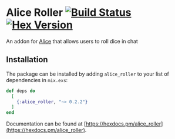 # Alice Roller [![Build Status](https://travis-ci.org/NateBarnes/alice_roller.svg?branch=master)](https://travis-ci.org/NateBarnes/alice_roller) [![Hex Version](https://img.shields.io/hexpm/v/alice_roller.svg)](https://hex.pm/packages/alice_roller)

An addon for [Alice](https://github.com/alice-bot/alice) that allows
users to roll dice in chat

## Installation

The package can be installed by adding `alice_roller` to your list of dependencies in `mix.exs`:

```elixir
def deps do
  [
    {:alice_roller, "~> 0.2.2"}
  ]
end
```

Documentation can be found at [https://hexdocs.pm/alice_roller](https://hexdocs.pm/alice_roller).

